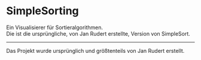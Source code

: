 # SimpleSorting
Ein Visualisierer für Sortieralgorithmen.
<br>
Die ist die ursprüngliche, von Jan Rudert erstellte, Version von SimpleSort.
<hr>
Das Projekt wurde ursprünglich und größtenteils von Jan Rudert erstellt.

